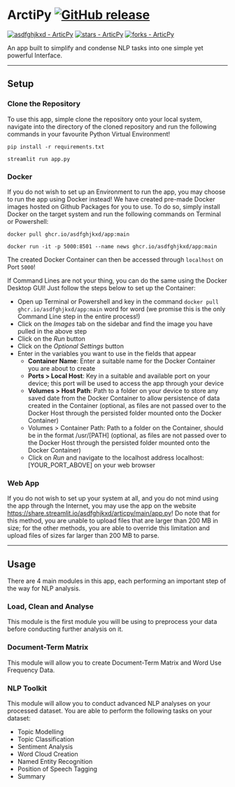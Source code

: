 # ArctiPy    [![GitHub release](https://img.shields.io/github/release/asdfghjkxd/ArticPy?include_prereleases=&sort=semver&color=blue)](https://github.com/asdfghjkxd/ArticPy/releases/)
[![asdfghjkxd - ArticPy](https://img.shields.io/static/v1?label=asdfghjkxd&message=ArticPy&color=blue&logo=github)](https://github.com/asdfghjkxd/ArticPy "Go to GitHub repo")
[![stars - ArticPy](https://img.shields.io/github/stars/asdfghjkxd/ArticPy?style=social)](https://github.com/asdfghjkxd/ArticPy)
[![forks - ArticPy](https://img.shields.io/github/forks/asdfghjkxd/ArticPy?style=social)](https://github.com/asdfghjkxd/ArticPy)

An app built to simplify and condense NLP tasks into one simple yet powerful Interface. 

<hr>

## Setup
### Clone the Repository
To use this app, simple clone the repository onto your local system, navigate into the directory of the cloned 
repository and run the following commands in your favourite Python Virtual Environment!

```shell
pip install -r requirements.txt

streamlit run app.py
```


### Docker
If you do not wish to set up an Environment to run the app, you may choose to run the app using Docker instead! We have
created pre-made Docker images hosted on Github Packages for you to use. To do so, simply install Docker on the target 
system and run the following commands on Terminal or Powershell:

```shell
docker pull ghcr.io/asdfghjkxd/app:main

docker run -it -p 5000:8501 --name news ghcr.io/asdfghjkxd/app:main
```

The created Docker Container can then be accessed through `localhost` on Port `5000`!

If Command Lines are not your thing, you can do the same using the Docker Desktop GUI! Just follow the steps below to 
set up the Container:

- Open up Terminal or Powershell and key in the command `docker pull ghcr.io/asdfghjkxd/app:main` word for word (we 
  promise this is the only Command Line step in the entire process!)
- Click on the _Images_ tab on the sidebar and find the image you have pulled in the above step
- Click on the _Run_ button
- Click on the _Optional Settings_ button
- Enter in the variables you want to use in the fields that appear
  - **Container Name**: Enter a suitable name for the Docker Container you are about to create
  - **Ports > Local Host**: Key in a suitable and available port on your device; this port will be used to access the 
    app through your device
  - **Volumes > Host Path**: Path to a folder on your device to store any saved date from the Docker Container to allow 
    persistence of data created in the Container (optional, as files are not passed over to the Docker Host through 
    the persisted folder mounted onto the Docker Container)
  - Volumes > Container Path: Path to a folder on the Container, should be in the format /usr/[PATH] (optional, as 
    files are not passed over to the Docker Host through the persisted folder mounted onto the Docker Container)
  - Click on _Run_ and navigate to the localhost address localhost:[YOUR_PORT_ABOVE] on your web browser

### Web App
If you do not wish to set up your system at all, and you do not mind using the app through the Internet, you may use 
the app on the website https://share.streamlit.io/asdfghjkxd/articpy/main/app.py! Do note that for this method, you 
are unable to upload files that are larger than 200 MB in size; for the other methods, you are able to override this 
limitation and upload files of sizes far larger than 200 MB to parse.

<hr>

## Usage
There are 4 main modules in this app, each performing an important step of the way for NLP analysis.

### Load, Clean and Analyse
This module is the first module you will be using to preprocess your data before conducting further analysis on it.


### Document-Term Matrix
This module will allow you to create Document-Term Matrix and Word Use Frequency Data.


### NLP Toolkit
This module will allow you to conduct advanced NLP analyses on your processed dataset. You are able to perform the 
following tasks on your dataset:

- Topic Modelling
- Topic Classification
- Sentiment Analysis
- Word Cloud Creation
- Named Entity Recognition
- Position of Speech Tagging
- Summary
